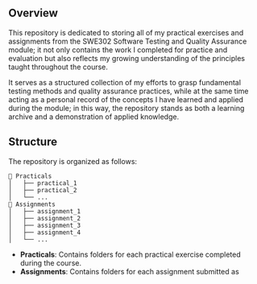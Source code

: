 ## Overview

This repository is dedicated to storing all of my practical exercises and assignments from the SWE302 Software Testing and Quality Assurance module; it not only contains the work I completed for practice and evaluation but also reflects my growing understanding of the principles taught throughout the course. 


It serves as a structured collection of my efforts to grasp fundamental testing methods and quality assurance practices, while at the same time acting as a personal record of the concepts I have learned and applied during the module; in this way, the repository stands as both a learning archive and a demonstration of applied knowledge.


## Structure

The repository is organized as follows:

```
📂 Practicals
│   ├── practical_1
│   ├── practical_2
│   └── ...
📂 Assignments
│   ├── assignment_1
│   ├── assignment_2
│   ├── assignment_3
│   ├── assignment_4
│   └── ...
```

- **Practicals**: Contains folders for each practical exercise completed during the course.
- **Assignments**: Contains folders for each assignment submitted as
